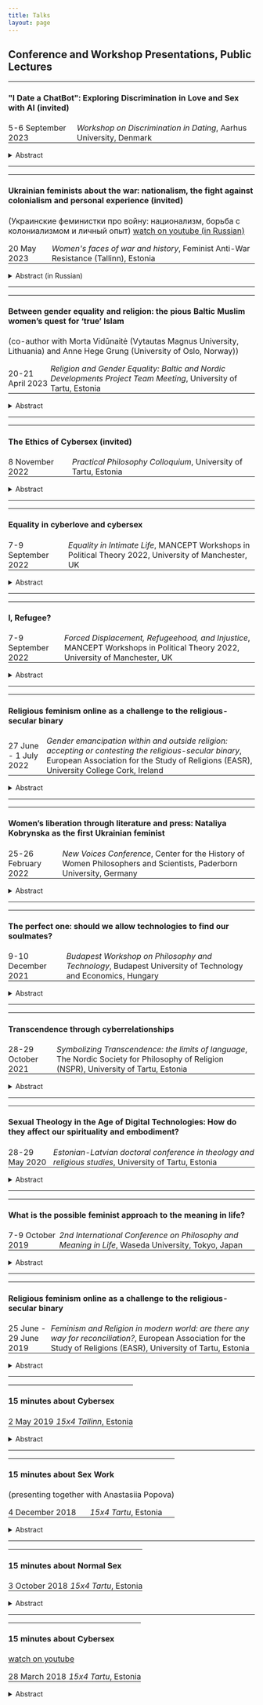 ```yaml
---
title: Talks
layout: page
---
```


<h2>Conference and Workshop Presentations, Public Lectures</h2>

<table style="border-collapse: collapse; width: 100%;">
  <tr>
    <td style="border: none; padding: 0px; text-align: left;" colspan="2"><h4><b>"I Date a ChatBot": Exploring Discrimination in Love and Sex with AI (invited)</b></h4></td>
  </tr>
  <tr>
    <td style="border: none; padding: 0; text-align: left;">5-6 September 2023</td>
    <td style="border: none; padding: 0 0 0 5px; text-align: left;"><i>Workshop on Discrimination in Dating</i>, Aarhus University, Denmark</td>
  </tr>
</table>
<p><details>
  <summary>Abstract</summary>
  <p>The fast development and expansion of AI chatbots, such as the most discussed one nowadays, ChatGTP, has already affected the romantic and sexual sphere, and their influence will only rise in the future. This paper broadly explores discrimination in romantic and sexual relationships with AI: whether and how romantic and sexual relationships with chatbots, robots, and other artificial partners can diminish or enhance discrimination.
Since using chatbots, AI has shown racist, sexist, and discriminatory behavior, and there is plenty of research on this topic. They have demonstrated that AI is not racist itself; it only reflects human prejudices and stereotypes that it learns from the data (Wolf etc., 2017; Howard, Borenstein, 2018; Kong, 2022). Thus, there is a way to fix it by giving him inclusive and non-discriminatory data that will not further reinforce societal stereotypes and might even help against discrimination. Applying this to romantic and sexual relationships, does it mean that AI can be an ideal partner that never discriminates? In my talk, I will explore this possibility and argue that AI could be such a perfect partner. I will also discuss how it will change the dating culture and the possible increase of discrimination in love and sex by having such an "artificial" opportunity. With my paper, I hope to bring a technological aspect to the discussion of discrimination in dating and encourage further research on human-robot relationships. 
</p>
</details>
</p>
<hr>
<table style="border-collapse: collapse; width: 100%;">
  <tr>
    <td style="border: none; padding: 0px; text-align: left;" colspan="2"><h4><b>Ukrainian feminists about the war: nationalism, the fight against colonialism and personal experience (invited)</b></h4><p>(Украинские феминистки про войну: национализм, борьба с колониализмом и личный опыт) <a href="https://youtu.be/y7vTZzGf-Ws?si=HwFUl4AJrJoeZIFN">watch on youtube (in Russian)</a></p></td>
  </tr>
  <tr>
    <td style="border: none; padding: 0 5px 0 0; text-align: left;">20 May 2023</td>
    <td style="border: none; padding: 0 5px 0 0; text-align: left;"><i>Women's faces of war and history</i>, Feminist Anti-War Resistance (Tallinn), Estonia</td>
  </tr>
</table>
<p><details>
  <summary>Abstract (in Russian)</summary>
  <p>С самого начала феминистского движения женщины в разных странах выступали против войн. Какова история и в чем особенности женского антивоенного протеста в разных странах? И что говорят современные украинские феминистки про войну? Обсудим, почему в Украине феминизм тесно связан с национализмом, и как это помогает бороться против колониальной политики России. 
</p>
</details>
</p>
<hr>
<table style="border-collapse: collapse; width: 100%;">
  <tr>
    <td style="border: none; padding: 0px; text-align: left;" colspan="2"><h4><b>Between gender equality and religion: the pious Baltic Muslim women’s quest for ‘true’ Islam</b></h4><p>(co-author with Morta Vidūnaitė (Vytautas Magnus University, Lithuania) and Anne Hege Grung (University of Oslo, Norway))</p></td>
  </tr>
  <tr>
    <td style="border: none; padding: 0; text-align: left;">20-21 April 2023</td>
    <td style="border: none; padding: 0 0 0 5px; text-align: left;"><i>Religion and Gender Equality: Baltic and Nordic Developments Project Team Meeting</i>, University of Tartu, Estonia</td>
  </tr>
</table>
<p><details>
  <summary>Abstract</summary>
  <p>This chapter explores how Lithuanian, Latvian, and Estonian women who self-identify as practicing Muslims understand and negotiate gender equality through their search for “true” Islam, which they believe is a right, just, and good religion for women, also morally better than certain cultural practices or a mixture of Islam and culture. It shows that the “true” Islam serves these women as a code of conduct regarding the aspects of life-related to gender equality, such as divorce, virginity, contraception, artificial insemination, abortion, sexual education, violence against women, LGBTQ+ rights, gender, and the female role in the family and the workplace. Female attitudes towards gender equality and understanding of “true” Islam fall into the relative theoretical categories of “traditional,” “pragmatic,” and “post-traditional”, spired by the categories of Inglehart and Welzel (2005). Despite these overarching trends, the research reveals that pious Baltic Muslim women do not fit into clear traditional, pragmatic, or post-traditional patterns; their individual attitudes are diverse, which is reflective of the attitudes of Muslim women living in other non-Muslim societies. However, the chapter also aims to point out the uniqueness of Baltic Muslim women’s narratives, as determined by historical and cultural context. 
</p>
</details>
</p>
<hr>
<table style="border-collapse: collapse; width: 100%;">
  <tr>
    <td style="border: none; padding: 0px; text-align: left;" colspan="2"><h4><b>The Ethics of Cybersex (invited)</b></h4></td>
  </tr>
  <tr>
    <td style="border: none; padding: 0; text-align: left;">8 November 2022</td>
    <td style="border: none; padding: 0 0 0 5px; text-align: left;"><i> Practical Philosophy Colloquium</i>, University of Tartu, Estonia</td>
  </tr>
</table>
<p><details>
  <summary>Abstract</summary>
  <p>The fast development and expansion of digital technologies in every sphere of our everyday life have also affected sex. While in the 90s, the term "cybersex" was used for imagining a bright (or dark) techno future with cyborgs, virtual bodies, and advanced technologies mostly by geeks, nowadays it describes various online sexual activities that a lot of people do (and COVID-19 pandemics has only intensified this by forcing people to move their offline life to the online world including sex). However, despite the fact that
cybersex has become a part of modern everyday life, there is little attention from philosophers on it, and with my presentation (based on my PhD thesis, which I am currently working on), I want to start filling this gap. In my presentation, I will make an overview of becoming more widespread and relevant moral issues surrounding cybersex: online infidelity, cybersex work, cybersexual harassment, cyberrape, etc. I will show how clarifying the definition of cybersex may help in discussing those ethical problems that have been arising with the development of technologies and with more activities going online. Thus, I will argue for the need to build the ethics of cybersex that will consider all those issues, paying attention to the specificity of online relationships.
</p>
</details>
</p>
<hr>
<table style="border-collapse: collapse; width: 100%;">
  <tr>
    <td style="border: none; padding: 0px; text-align: left;" colspan="2"><h4><b>Equality in cyberlove and cybersex</b></h4></td>
  </tr>
  <tr>
    <td style="border: none; padding: 0; text-align: left;"> 7-9 September 2022</td>
    <td style="border: none; padding: 0 0 0 5px; text-align: left;"><i>Equality in Intimate Life</i>, MANCEPT Workshops in Political Theory 2022, University of Manchester, UK</td>
  </tr>
</table>
<p><details>
  <summary>Abstract</summary>
  <p>The fast development and expansion of digital technologies in every sphere of our everyday life have also affected love and sex. In the 90s, terms like "cyberlove" and "cybersex" were used mostly by geeks to imagine a bright (or dark) techno future with
cyborgs, virtual bodies, and advanced technologies, nowadays it describes various online romantic and sexual activities that a lot of people do (and the COVID-19 pandemic has only intensified this by forcing people to move their offline lives to the online world). This paper tries to explore the concept of equality in cyberrelationships broadly: whether the cyberworld enhances or diminishes intimate equality, or whether there is any specific kind of "online equality" that cannot be achievable in offline relationships, etc.</p><p>At its beginning, the cyberworld seemed like a dream paradise where we could be free from our embodied selves and, thus, from all our prejudices about gender, race, age, origin, etc. The functionality of the World Wide Web rather сultivated equality: once you
entered the forum or chat, you had the same set of rights as others, as well as it became much easier (compared to the offline world) to escape unwanted communication – you close the window on your screen. Clearly, such an egalitarian setting has boosted cyberromance and cybersex and their positive perception: for example, feminists noticed that cyberspace enhances women's sexual autonomy by providing them a safe space to study their own sexuality with less level of shame, less control over their bodies and appearances,
and with greater anonymity. But I believe those findings can be extended to all users in cyberspaces: the safety of cyberspace encourages building more intimate and vulnerable relationships. In my paper, I would like to discuss in more detail in what sense the online world promotes equality in our intimate relationships.</p><p>At the same time, with the wider expansion of digital technologies in our everyday lives, we see how they affect our relationships negatively undermining intimacy. This paper will collect all
possible ways how do this and, thus, challenge the positive perception. Additionally, I will focus on discussing the equal status of our online and offline lovers. Namely, I want to answer the question: should we treat our online partners equally to our offline ones? To do this, I will engage in a long-lasting discussion about online infidelity and whether cheating online is as morally bad as cheating offline. With my paper, I hope to bring a technological aspect to the discussion of intimacy and equality and encourage further research on cyberlove and cybersex.</p>
</details>
</p>
<hr>
<table style="border-collapse: collapse; width: 100%;">
  <tr>
    <td style="border: none; padding: 0px; text-align: left;" colspan="2"><h4><b>I, Refugee?</b></h4></td>
  </tr>
  <tr>
    <td style="border: none; padding: 0; text-align: left;"> 7-9 September 2022</td>
    <td style="border: none; padding: 0 0 0 5px; text-align: left;"><i>Forced Displacement, Refugeehood, and Injustice</i>, MANCEPT Workshops in Political Theory 2022, University of Manchester, UK</td>
  </tr>
</table>
<p><details>
  <summary>Abstract</summary>
  <p>In this paper, I would like to research how the current (bad) definitions of internally displaced persons (IDPs)/refugees lead to problems in defining one's own identity and, as a result, (self-)silencing and (self-)neglecting that on its turn lead to the less public and scientific attention and continuing circulating of bad definitions. By doing this, I hope to break this vicious circle and draw attention to this usually under-researched issue that was born from my personal story.</p><p>The starting point for all the discussions on the definition of refugees and IDPs is the definition provided by the 1951 Refugee Convention and its 1967 Protocol. According to them, the main difference between a refugee and an IDP is whether the person who is forced to move has crossed the international border or not: the one who did is defined as a refugee, and the one who stayed in their own country is an IDP. While most of the public and scientific community's attention is on the problems of refugees and those who have crossed the border, the UNHCR itself admits that IDPs are the most vulnerable group among all those who were forced to leave their homes. They name several reasons for that: a) it is harder to deliver humanitarian assistance to areas where they have moved; b) they have to rely on their own government, even if this government is the reason for their displacement; c) they often are already from the vulnerable groups and cannot cross the border because of the lack of money, health issues, age, gender, obligations over family, etc. In addition to these problems, I want to add that IDPs might even struggle with defining themselves as IDPs or using similar terms. It can happen for different reasons: a) the government does not adopt a special legal status for IDPs and, thus, refuses them help and denies their existence; b) the definition of IDP exists in the legal system of the country, but it has problems not covering all personal cases (e.g., I was studying at the university when my region was occupied, therefore, after getting the degree I cannot be qualified as an IDP, according to the existing laws, because I was not living there at the moment of occupation, but nevertheless I cannot come back home); c) displaced people themselves do not want to adopt this identity because they are afraid of persecution, bullying, or simply of its vulnerable/negative connotations. People who cannot even define themselves as a certain group with a specific experience cannot process it and speak up for themselves. In turn, it leads to our less abilities to help them and even knowing about their existence. I do believe that we should look into the identity crisis that forced displacement brings. Following Arendt's writing
on the refugees (1943), the broken identity, the desire to completely vanish from the old one and forget, and, thus, silencing are the issues that we continue to face today, not only within IDPs but also refugees seeking asylum abroad.</p><p> "Very few individuals have the strength to conserve their own integrity if their social, political and legal status is completely confused. Lacking the courage to fight for a change of our social and legal status, we have decided instead, so many of us, to try a change of identity. [...] Whatever we do, whatever we pretend to be, we reveal nothing but our insane desire to be changed, not to be Jews." (Arendt, 1943).</p><p> Broken identity, shameful denial of it, or desperately seeking a completely new one - all those issues need our attention as researchers and become even more entangled with IDPs, which we usually overlook. How do the people who are forced to leave their houses but remain in their country for different reasons name themselves and/or want to be named? How could we name those like me who did not live in their homes when the crisis arose but are unable to come back home and feel that they lost it? How is the concept of home crucial for our identity and what happens with our own identity when we lose home? I hope to research answers to those questions in my full paper.</p>
</details>
</p>
<hr>
<table style="border-collapse: collapse; width: 100%;">
  <tr>
    <td style="border: none; padding: 0px; text-align: left;" colspan="2"><h4><b>Religious feminism online 
as a challenge to the religious-secular binary</b></h4></td>
  </tr>
  <tr>
    <td style="border: none; padding: 0; text-align: left;"> 27 June - 1 July 2022</td>
    <td style="border: none; padding: 0 0 0 5px; text-align: left;"><i>Gender emancipation within and outside religion: accepting or contesting the religious-secular binary</i>, European Association for the Study of Religions (EASR), University College Cork, Ireland</td>
  </tr>
</table>
<p><details>
  <summary>Abstract</summary>
  <p>The fourth-wave feminism is distinguished by its increased use of digital technologies (Cochrane, 2013): various hashtag movements (e.g. #MeToo), the quick growth of online communities, and an active engagement in social media between women with different backgrounds have benefited gender emancipation. Parallelly, theologians have noticed the so-called “Digital Reformation” (Drescher, 2012) and, thus, described different ways ordinary believers share spiritual practices online and how religious institutions adapt to the digital revolution. This talk will analyze both these processes by focusing on religious feminist online communities (e.g. Feminism and Religion blog, WATER community, the LDS women project, etc.) as a possible way to contest the religious-secular binary.
Particularly, I will argue that both secular and religious feminist online communities are sharing much more similarities than differences: they both promote inclusivity and “makes allowance for different identities within a single person” (Heywood, 2006). They give a voice to different women and the possibility to group and discuss in a safe online environment. They also promote education and women's autonomy. Despite the fact that digital technologies create “social bubbles” and, as a result, could make harder a dialogue between religious and secular feminists who could be stuck in their circles, the quick learning from each other and adaptation of tools (e.g. #ChurchToo as a continuation of #MeToo movement) benefits both parties and enhances dialogue. Clearly, there is a need for further more engagement between secular and religious feminists, but I do believe that online communities could be a possible platform in which the opposition between religious and secular will be diminished and, thus, they need more attention from the scholars and feminist activists.</p>
</details>
</p>
<hr>
<table style="border-collapse: collapse; width: 100%;">
  <tr>
    <td style="border: none; padding: 0px; text-align: left;" colspan="2"><h4><b>Women’s liberation through literature and press: 
Nataliya Kobrynska as the first Ukrainian feminist</b></h4></td>
  </tr>
  <tr>
    <td style="border: none; padding: 0; text-align: left;"> 25-26 February 2022</td>
    <td style="border: none; padding: 0 0 0 5px; text-align: left;"><i>New Voices Conference</i>, Center for the History of Women Philosophers and Scientists, Paderborn University, Germany</td>
  </tr>
</table>
<p><details>
  <summary>Abstract</summary>
  <p>My presentation will discuss the life and works of the first Ukrainian feminist writer and activist, Nataliya Kobrynska (1855-1920). Particularly, I will focus on her original idea that literature and organization of the free press oriented on female audiences was the most important task for Ukrainian women's liberation at the end of the 19th century due to the specific condition in which Ukrainian women (mostly, peasants) turned out to be. Following her beliefs, Kobrynska organized the first association of Ukrainian women (called <i>Tovarystvo Rus'kykh Zhinok</i>) in 1884, the main goal of which was to “develop the female spirit through literature because literature was a comprehensive image of the good and bad sides of the social order, its needs, and shortcomings”. She was herself a literature writer who described the women’s position in society (e.g. "Shuminska" (also known as <i>The Spirit of the Times</i>), “For a Piece of Bread”).  Together with her friend Olena Pchilka, she also published the first almanac for women <i>Pershy vinok</i> (The First Garland, 1887), which was a collection of literary and political works. Later, she organized a publishing house <i>Zhinocha Sprava</i> (Women’s Cause) and edited the other three issues of a female almanac named Nasha dolya (Our Fate 1893, 1895, 1896). She was convinced that almanacs oriented on women would raise women’s consciousness and, thus, help them fight their subjugated position in society. In her essays, Kobrynska also emphasized the educational rights of women, as well as the importance of developing patriotism. She believed that women should understand their origin - this helps them better fight against inequalities in their specific situation. She also argued with Clara Zetkin, claiming that socialism will not automatically lead to women's liberation. Even though she supported workers' rights, she believed that women must go their own separate ways. 
</p>
</details>
</p>
<hr>
<table style="border-collapse: collapse; width: 100%;">
  <tr>
    <td style="border: none; padding: 0px; text-align: left;" colspan="2"><h4><b>The perfect one: should we allow technologies to find our soulmates?</b></h4></td>
  </tr>
  <tr>
    <td style="border: none; padding: 0; text-align: left;">9-10 December 2021</td>
    <td style="border: none; padding: 0 0 0 5px; text-align: left;"><i>Budapest Workshop on Philosophy and Technology</i>, Budapest University of Technology and Economics, Hungary</td>
  </tr>
</table>
<p><details>
  <summary>Abstract</summary>
  <p>The idea of soulmates traces back to antiquity: in Plato’s <i>Symposium</i>, Aristophanes tells the myth of androgynes who angered the gods, so Zeus cut each person in two and since that, they are condemned to seek the “other half” to complete themselves. This ancient story can be found in different variations through cultures and time. Unsurprisingly, this narrative is exploited by contemporary technologies (e.g. Tinder, OkCupid, eHarmony, etc.) that promise help in finding a “perfect match”. However, only in fiction this dream becomes fully true: recently, popular television shows started to explore the near future in which advanced technologies are able to find you a soulmate (e.g. Hang the DJ episode (2017) of Black Mirror, Soulmates (2020), The One (2021), etc).</p><p>In my presentation, I want to have a close look at Soulmates, an American science fiction television anthology series, the main theme of which is the imagined technology developed by the company Soul Connex that can determine your soulmate with 100% accuracy. Besides the discussions of the very possibility of creating such technology, I believe that the world presented in Soulmates is an interesting “thought experiment” that specifically shows what role choice and perfection play in the value of love and that there are areas where we do not want algorithms to make choices for us. Contemporary dating apps create a “paradox of choice” (Schwartz, 2004), making us doubt whether our partner is a perfect match and even leading to a rejection mindset (Pronk, Denissen, 2019), so we desire certainty. The Soul Connex test provides it: you know who your soulmate is, and there is no need to seek them anymore. Interestingly, the TV show clearly states this certainty does not guarantee happiness. On the contrary, it creates even more problems: the soulmate-ness of someone compared to other persons is unlikely to make you happier (episode 1). Moreover, your soulmate could die before you meet (episode 5) or turn out to be a morally bad person (episode 6). In episode 4 the main character even makes a conscious choice to build a relationship with his not-soulmate, thus fighting against the determinism of technologies. Soulmates is also arguing with Aristophanes’ myth itself. Episode 3 researches poly-romantic relationships, proving that the idea of the one does not fit all people. The whole television series is riddled with the narrative that the feeling of love makes someone perfect for us, but not the person herself. All television series on this topic teach us to give up the idea of soulmates, but dating apps are still attractive to people partially because of this idea and partially because they use this narrative in their ads (even though it is questionable and also not profitable to make it real). That is why I do believe that we should discuss more why the idea of soulmates is so desirable for us. 
  </p>
</details>
</p>
<hr>
<table style="border-collapse: collapse; width: 100%;">
  <tr>
    <td style="border: none; padding: 0px; text-align: left;" colspan="2"><h4><b>Transcendence through cyberrelationships</b></h4></td>
  </tr>
  <tr>
    <td style="border: none; padding: 0; text-align: left;">28-29 October 2021</td>
    <td style="border: none; padding: 0 0 0 5px; text-align: left;"><i>Symbolizing Transcendence: the limits of language</i>, The Nordic Society for Philosophy of Religion (NSPR), University of Tartu, Estonia</td>
  </tr>
</table>
<p><details>
  <summary>Abstract</summary>
  <p>In her paper “Transcendental Relationships? A Theological Reflection on Cybersex and Cyber-relationships” (2009), theologian Stefanie Knauss argued that there are at least four aspects of cybersex that can enrich our understanding of transcendence: a) the imaginative nature of cybersex, b) the bigger role of the mind compared to the role of the body, c) the different understanding of time and space in cyberworld, and d) the playful component of cybersex. However, twelve years have passed since she did her research and during this period, technologies have developed enormously, as well as our everyday usage of them. I would like to start my presentation by discussing how those four aspects proposed by Knauss can be addressed and nuanced in the contemporary world.
Moreover, I would like to pay attention to the fact that during the last decade, the Internet and technologies have become highly integrated into our everyday lives: there is no more online/offline time (at least in the Western world) - we are connected 24/7, as well as technologies penetrate all spheres of our lives (this can be considered as the way how technologies symbolize transcendence). The COVID pandemic has intensified this even more. Clearly, such pervasion of technologies has changed dramatically the ways we find romantic and sexual partners, as well as the way we fall in love and have sex. However, cyberrelationships have a dual nature: on the one hand, they approach transcendence by giving us more choices (it is much easier than even before to meet a person from a different continent or a person with very specific interests) and more possibilities (you can text, call, see, play through technologies), but on the other hand, technologies disconnect us from each other (create “social bubbles”, make the distinction us/them worse, etc.). I believe that the ways to decrease the negative effects of technology and especially how they influence our relationships could be found in accepting our need for transcendence. Specifically, I argue that our technological progress (especially in technologies that enhance our ways of communication) is driven by our desire to be connected and, thus, be in some way transcendent. I believe that in order to decrease the negative effects, we need to make this more clear.
  </p>
</details>
</p>
<hr>
<table style="border-collapse: collapse; width: 100%;">
  <tr>
    <td style="border: none; padding: 0px; text-align: left;" colspan="2"><h4><b>Sexual Theology in the Age of Digital Technologies: How do they affect our spirituality and embodiment?</b></h4></td>
  </tr>
  <tr>
    <td style="border: none; padding: 0; text-align: left;">28-29 May 2020</td>
    <td style="border: none; padding: 0 0 0 5px; text-align: left;"><i>Estonian-Latvian doctoral conference in theology and religious studies</i>, University of Tartu, Estonia</td>
  </tr>
</table>
<p><details>
  <summary>Abstract</summary>
  <p>In my talk, I will give an overview of the research done on cybersex in theology and religious studies. 
  </p>
</details>
</p>
<hr>
<table style="border-collapse: collapse; width: 100%;">
  <tr>
    <td style="border: none; padding: 0px; text-align: left;" colspan="2"><h4><b>What is the possible feminist approach to the meaning in life?</b></h4></td>
  </tr>
  <tr>
    <td style="border: none; padding: 0; text-align: left;">7-9 October 2019</td>
    <td style="border: none; padding: 0 0 0 5px; text-align: left;"><i>2nd International Conference on Philosophy and Meaning in Life</i>, Waseda University, Tokyo, Japan</td>
  </tr>
</table>
<p><details>
  <summary>Abstract</summary>
  <p>As Martha Nussbaum claimed in her interview, "all feminist theory in the sense is about this question [meaning of life - author's note] because it is started with women who woke up and saw that their lives have been programmed for them by men" (URL: https://youtu.be/dK1IQr6pA7w). In other words, feminist philosophy has started with the question "What is a meaningful life?" and, particularly, "What is a meaningful life for me as a woman?". The answer to it has led to the liberation of women and the political actions taken for the promotion of gender equality that we experience nowadays. However, feminist philosophers have not paid much attention to the question. There is only one book in the field of philosophy of life (Sharp, Hasana; Taylor, Chloë (eds) (2016). Feminist philosophies of life. McGill-Queen's University Press) and only several papers (e.g. Webber, Jonathan (2018). Beauvoir and the Meaning of Life. In The Meaning of Life and the Great Philosophers (eds. Leach and Tartaglia) Routledge) directly addressing this question. I do believe that this situation must be changed, and the feminist approach could bring some interesting contributions that will enrich both feminist philosophy and the philosophy of life. </p><p>In my paper, I will try to analyze how the feminist view on the meaning of life can raise such interesting questions as "Does the meaning of life is gender-specific?". Firstly, I want to discuss how three different philosophical approaches could answer this question: supernaturalism, subjectivism, and objectivism (Metz, Thaddeus (2013). Meaning in Life, Oxford University Press). Secondly, I will analyze why it is so important who is the constructor of the meaning of life and why, if we want to achieve gender equality, the question of the meaning of life must be discussed not only by male philosophers but also by women and what have already some female philosophers have said on this topic (e.g. Beauvoir, Arendt, Nussbaum). Thirdly, I want to discuss how the concept of "the dignity of the body" proposed by Masahiro Morioka (Morioka, Masahiro (2001). Life Studies Approaches to Bioethics: A New Perspective on Brain Death, Feminism, and Disability. Japan: Keiso Shobo) shows the need of feminist approach to the meaning of life. With my paper, I want to bring more attention to the interrelation of the philosophy of life and feminist philosophy and raise some new questions that will need further exploration.</p>
  </p>
</details>
</p>
<hr>
<table style="border-collapse: collapse; width: 100%;">
  <tr>
    <td style="border: none; padding: 0px; text-align: left;" colspan="2"><h4><b>Religious feminism online 
as a challenge to the religious-secular binary</b></h4></td>
  </tr>
  <tr>
    <td style="border: none; padding: 0; text-align: left;"> 25 June - 29 June 2019</td>
    <td style="border: none; padding: 0 0 0 5px; text-align: left;"><i>Feminism and Religion in modern world: are there
any way for reconciliation?</i>, European Association for the Study of Religions (EASR), University of Tartu, Estonia</td>
  </tr>
</table>
<p><details>
  <summary>Abstract</summary>
  <p>The quick development of digital technologies and easy access to any sort of information, together with the fight against gender, racial, and other inequalities, have dramatically changed our relation to religion. From the feminist perspective, many voices criticize religious worldviews as old-fashioned, patriarchal, and gender-biased (Stanton, 1885; De Beauvoir, 1953; Hartmann, 1981; Johnson, 1993, etc.). It seems that the relationships between feminism and religion could be best described as a conflict if we apply Barbour's model of science and religion relations (Barbour, 2000). Digital technologies and popular culture support and even deepen this conflict: religion is portrayed as hostile and patriarchal in popular books and movies (e.g. The Handmaid's Tale), a lot of feminists hold atheist views, the rise of social media and, as a result of it, feminist online activism have shown how religious worldview institutionalize patriarchy through the interpretations of scriptures, religious ceremonies, practices, and the church's organization. It seems that we have a religious crisis in the feminist movement. But are there any ways for the reconciliation between religion and feminism? In my talk, I try to argue that feminism and religion could have a productive dialogue and even integration. Thus, my interest in the investigations in the field of sexual theology, as well as the new interpretations of sacred texts, gave me the opportunity to show that religion does not always mean patriarchy. We can build a feminist theology in which a woman is equal to a man and create accordingly new interpretations of scriptures as well as religious practices. At the same time, we can show women have a right to choose to be religious or not and that religion is perfectly suitable with the feminist worldview and even helps to liberate women.</p>
</details>
</p>
<hr>
<table style="border-collapse: collapse; width: 100%;">
  <tr>
    <td style="border: none; padding: 0px; text-align: left;" colspan="2"><h4><b>15 minutes about Cybersex</b></h4></td>
  </tr>
  <tr>
    <td style="border: none; padding: 0; text-align: left;"> 2 May 2019</td>
    <td style="border: none; padding: 0 0 0 5px; text-align: left;"><i>15x4 Tallinn</i>, Estonia</td>
  </tr>
</table>
<p><details>
  <summary>Abstract</summary>
  <p>In my public lecture, I talk about how modern technologies have changed our definition of sexuality. I explain:
- What is virtual sex?
- What does it mean to have sex through technology?
- And why does virtual sex feel so real?
You will also learn a little more about the philosophy and ethics of sex.</p>
</details>
</p>
<hr>
<table style="border-collapse: collapse; width: 100%;">
  <tr>
    <td style="border: none; padding: 0px; text-align: left;" colspan="2"><h4><b>15 minutes about Sex Work</b></h4><p>(presenting together with Anastasiia Popova)</p></td>
  </tr>
  <tr>
    <td style="border: none; padding: 0; text-align: left;"> 4 December 2018</td>
    <td style="border: none; padding: 0 0 0 5px; text-align: left;"><i>15x4 Tartu</i>, Estonia</td>
  </tr>
</table>
<p><details>
  <summary>Abstract</summary>
  <p>In our public lecture, I speak about what philosophers and feminists say about sex work, while my colleague, Anastasiia, explains this topic from a sociological perspective</p>
</details>
</p>
<hr>
<table style="border-collapse: collapse; width: 100%;">
  <tr>
    <td style="border: none; padding: 0px; text-align: left;" colspan="2"><h4><b>15 minutes about Normal Sex</b></h4></td>
  </tr>
  <tr>
    <td style="border: none; padding: 0; text-align: left;"> 3 October 2018</td>
    <td style="border: none; padding: 0 0 0 5px; text-align: left;"><i>15x4 Tartu</i>, Estonia</td>
  </tr>
</table>
<p><details>
  <summary>Abstract</summary>
  <p>In my public lecture, I explain whether it is possible to define what is normal and perverted sex in the philosophy and ethics of sex.</p>
</details>
</p>
<hr>
<table style="border-collapse: collapse; width: 100%;">
  <tr>
    <td style="border: none; padding: 0px; text-align: left;" colspan="2"><h4><b>15 minutes about Cybersex</b></h4><p><a href="https://youtu.be/V3ApEP55LZU?si=_rs7rhDoDATyimUa">watch on youtube</a></p></td>
  </tr>
  <tr>
    <td style="border: none; padding: 0; text-align: left;"> 28 March 2018</td>
    <td style="border: none; padding: 0 0 0 5px; text-align: left;"><i>15x4 Tartu</i>, Estonia</td>
  </tr>
</table>
<p><details>
  <summary>Abstract</summary>
  <p>In my public lecture, I talk about how modern technologies have changed our definition of sexuality. I explain:
- What is virtual sex?
- What does it mean to have sex through technology?
- And why does virtual sex feel so real?
You will also learn a little more about the philosophy and ethics of sex.</p>
</details>
</p>
